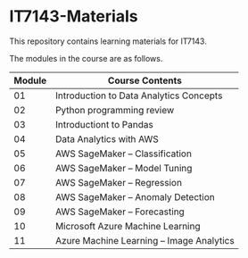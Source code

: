 # IT7143-Materials

This repository contains learning materials for IT7143. 
 
The modules in the course are as follows.

|Module | Course Contents |
|---|---|
|01 | Introduction to Data Analytics Concepts |
|02 | Python programming review	|
|03 | Introductiont to Pandas |
|04 | Data Analytics with AWS	|
|05 | AWS SageMaker – Classification	|
|06 | AWS SageMaker – Model Tuning|	
|07 | AWS SageMaker – Regression	|
|08	| AWS SageMaker – Anomaly Detection|	 	
|09	| AWS SageMaker – Forecasting 	|
|10	| Microsoft Azure Machine Learning |
|11	| Azure Machine Learning – Image Analytics |

 
